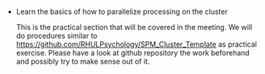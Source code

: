  - Learn the basics of how to parallelize processing on the cluster

    This is the practical section that will be covered in the meeting. We will do procedures similar to https://github.com/RHULPsychology/SPM_Cluster_Template as practical exercise. Please have a look at github repository the work beforehand and possibly try to make sense out of it.

